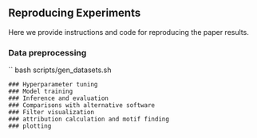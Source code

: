 
## Reproducing Experiments

Here we provide instructions and code for reproducing the paper results.

### Data preprocessing
``
bash scripts/gen_datasets.sh
```
### Hyperparameter tuning
### Model training 
### Inference and evaluation 
### Comparisons with alternative software 
### Filter visualization
### attribution calculation and motif finding 
### plotting 

